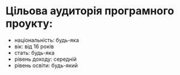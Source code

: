 # Цільова аудиторія програмного проукту:
+ національність: будь-яка
+ вік: від 16 років
+ стать: будь-яка
+ рівень доходу: середній
+ рівень освіти: будь-який
